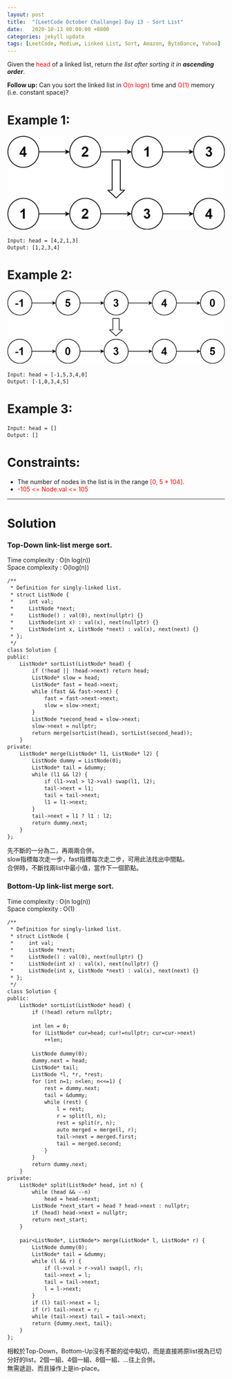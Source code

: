 ```yaml
---
layout: post
title:  "[LeetCode October Challange] Day 13 - Sort List"
date:   2020-10-13 00:00:00 +0800
categories: jekyll update
tags: [LeetCode, Medium, Linked List, Sort, Amazon, ByteDance, Yahoo]
---
```

Given the <font color="red">head</font> of a linked list, return *the list after sorting it in **ascending order***.  

**Follow up:** Can you sort the linked list in <font color="red">O(n logn)</font> time and <font color="red">O(1)</font> memory (i.e. constant space)?  

# Example 1:  

![](https://github.com/nshawn4675/nshawn4675.github.io/blob/master/_pic/148_ex1.jpg?raw=true)

	Input: head = [4,2,1,3]
	Output: [1,2,3,4]

# Example 2:  

![](https://github.com/nshawn4675/nshawn4675.github.io/blob/master/_pic/148_ex2.jpg?raw=true)

	Input: head = [-1,5,3,4,0]
	Output: [-1,0,3,4,5]

# Example 3:  
	Input: head = []
	Output: []
 

# Constraints:  
- The number of nodes in the list is in the range <font color="red">[0, 5 * 104]</font>.
- <font color="red">-105 <= Node.val <= 105</font>

______________________  

# Solution

### Top-Down link-list merge sort.  

Time complexity : O(n log(n))  
Space complexity : O(log(n))  

	/**
	 * Definition for singly-linked list.
	 * struct ListNode {
	 *     int val;
	 *     ListNode *next;
	 *     ListNode() : val(0), next(nullptr) {}
	 *     ListNode(int x) : val(x), next(nullptr) {}
	 *     ListNode(int x, ListNode *next) : val(x), next(next) {}
	 * };
	 */
	class Solution {
	public:
	    ListNode* sortList(ListNode* head) {
	        if (!head || !head->next) return head;
	        ListNode* slow = head;
	        ListNode* fast = head->next;
	        while (fast && fast->next) {
	            fast = fast->next->next;
	            slow = slow->next;
	        }
	        ListNode *second_head = slow->next;
	        slow->next = nullptr;
	        return merge(sortList(head), sortList(second_head));
	    }
	private:
	    ListNode* merge(ListNode* l1, ListNode* l2) {
	        ListNode dummy = ListNode(0);
	        ListNode* tail = &dummy;
	        while (l1 && l2) {
	            if (l1->val > l2->val) swap(l1, l2);
	            tail->next = l1;
	            tail = tail->next;
	            l1 = l1->next;
	        }
	        tail->next = l1 ? l1 : l2;
	        return dummy.next;
	    }
	};

先不斷的一分為二，再兩兩合併。  
slow指標每次走一步，fast指標每次走二步，可用此法找出中間點。  
合併時，不斷找兩list中最小值，當作下一個節點。  

### Bottom-Up link-list merge sort.  

Time complexity : O(n log(n))  
Space complexity : O(1)  

	/**
	 * Definition for singly-linked list.
	 * struct ListNode {
	 *     int val;
	 *     ListNode *next;
	 *     ListNode() : val(0), next(nullptr) {}
	 *     ListNode(int x) : val(x), next(nullptr) {}
	 *     ListNode(int x, ListNode *next) : val(x), next(next) {}
	 * };
	 */
	class Solution {
	public:
	    ListNode* sortList(ListNode* head) {
	        if (!head) return nullptr;
	        
	        int len = 0;
	        for (ListNode* cur=head; cur!=nullptr; cur=cur->next)
	            ++len;
	        
	        ListNode dummy(0);
	        dummy.next = head;
	        ListNode* tail;
	        ListNode *l, *r, *rest;
	        for (int n=1; n<len; n<<=1) {
	            rest = dummy.next;
	            tail = &dummy;
	            while (rest) {
	                l = rest;
	                r = split(l, n);
	                rest = split(r, n);
	                auto merged = merge(l, r);
	                tail->next = merged.first;
	                tail = merged.second;
	            }
	        }
	        return dummy.next;
	    }
	private:
	    ListNode* split(ListNode* head, int n) {
	        while (head && --n) 
	            head = head->next;
	        ListNode *next_start = head ? head->next : nullptr;
	        if (head) head->next = nullptr;
	        return next_start;
	    }
	    
	    pair<ListNode*, ListNode*> merge(ListNode* l, ListNode* r) {
	        ListNode dummy(0);
	        ListNode* tail = &dummy;
	        while (l && r) {
	            if (l->val > r->val) swap(l, r);
	            tail->next = l;
	            tail = tail->next;
	            l = l->next;
	        }
	        if (l) tail->next = l;
	        if (r) tail->next = r;
	        while (tail->next) tail = tail->next;
	        return {dummy.next, tail};
	    }
	};

相較於Top-Down，Bottom-Up沒有不斷的從中點切，而是直接將原list視為已切分好的list，2個一組、4個一組、8個一組、…往上合併。  
無需遞迴、而且操作上是in-place。